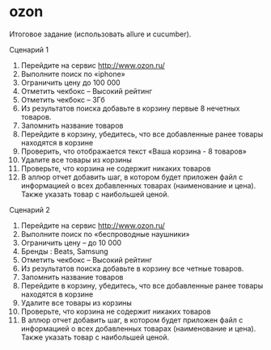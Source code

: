 # ozon

Итоговое задание (использовать allure и cucumber). 

Сценарий 1
 1. Перейдите на сервис http://www.ozon.ru/
 2. Выполните поиск по «iphone»
 3. Ограничить цену до 100 000
 4. Отметить чекбокс – Высокий рейтинг
 5. Отметить чекбокс – 3Гб
 6. Из результатов поиска добавьте в корзину первые 8 нечетных  товаров.
 7. Запомнить название товаров
 8. Перейдите в корзину, убедитесь, что все добавленные ранее товары находятся в корзине
 9. Проверить, что отображается текст «Ваша корзина  - 8 товаров»
 10. Удалите все товары из корзины
 11. Проверьте, что корзина не содержит никаких товаров
 12. В аллюр отчет добавить шаг, в котором будет приложен файл с информацией о всех добавленных товарах (наименование и цена). Также указать товар с наибольшей ценой.
 
Сценарий 2
 1. Перейдите на сервис http://www.ozon.ru/
 2. Выполните поиск по «беспроводные наушники»
 3. Ограничить цену – до 10 000
 4. Бренды : Beats, Samsung
 5. Отметить чекбокс – Высокий рейтинг
 6. Из результатов поиска добавьте в корзину все четные товаров.
 7. Запомнить название товаров
 8. Перейдите в корзину, убедитесь, что все добавленные ранее товары находятся в корзине
 9. Удалите все товары из корзины
 10. Проверьте, что корзина не содержит никаких товаров
 11. В аллюр отчет добавить шаг, в котором будет приложен файл с информацией о всех добавленных товарах (наименование и цена). Также указать товар с наибольшей ценой.
